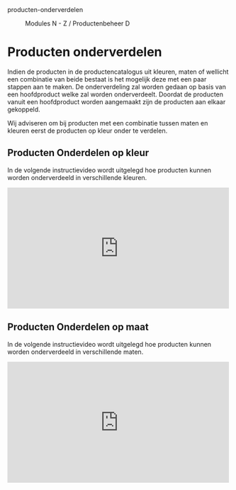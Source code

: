 <properties>
	<page>
		<title>producten-onderverdelen</title>
		<description>producten-onderverdelen</description>
	</page>
	<menu>
		<position>Modules N - Z / Productenbeheer</position>
		<title>Producten Onderverdelen</title>
		<sort>D</sort>
	</menu>
</properties>

# Producten onderverdelen #

Indien de producten in de productencatalogus uit kleuren, maten of wellicht een combinatie van beide bestaat is het mogelijk deze met een paar stappen aan te maken. De onderverdeling zal worden gedaan op basis van een hoofdproduct welke zal worden onderverdeelt. Doordat de producten vanuit een hoofdproduct worden aangemaakt zijn de producten aan elkaar gekoppeld.

<div class="info">
Wij adviseren om bij producten met een combinatie tussen maten en kleuren eerst de producten op kleur onder te verdelen. 
</div>

## Producten Onderdelen op kleur  ##

In de volgende instructievideo wordt uitgelegd hoe producten kunnen worden onderverdeeld in verschillende kleuren. 

<iframe src="https://player.vimeo.com/video/152274908" width="500" height="273" frameborder="0" webkitallowfullscreen mozallowfullscreen allowfullscreen></iframe>


## Producten Onderdelen op maat  ##

In de volgende instructievideo wordt uitgelegd hoe producten kunnen worden onderverdeeld in verschillende maten. 

<iframe src="https://player.vimeo.com/video/152273424" width="500" height="273" frameborder="0" webkitallowfullscreen mozallowfullscreen allowfullscreen></iframe>
